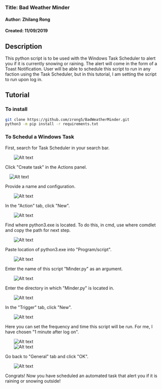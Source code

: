 ### Title: Bad Weather Minder
#### Author: Zhilang Rong
#### Created: 11/09/2019

## Description
This python script is to be used with the Windows Task Scheduler to alert you if it is currently snowing or raining. The alert will come in the form of a Toast Notification. User will be able to schedule this script to run in any faction using the Task Scheduler, but in this tutorial, I am setting the script to run upon log in.

## Tutorial
### To install
```bash
git clone https://github.com/zrong5/BadWeatherMinder.git
python3 -m pip install -r requirements.txt
```

### To Schedul a Windows Task
First, search for Task Scheduler in your search bar.  

&emsp;&emsp;![Alt text](./Screenshots/1.png) 

Click "Create task" in the Actions panel.  

&emsp;![Alt text](./Screenshots/2.png)  

Provide a name and configuration.

&emsp;&emsp;![Alt text](./Screenshots/2.5.png)  

In the "Action" tab, click "New".

&emsp;&emsp;![Alt text](./Screenshots/3.png)  

Find where python3.exe is located. To do this, in cmd, use where comdlet and copy the path for next step.  

&emsp;&emsp;![Alt text](./Screenshots/4.png)  

Paste location of python3.exe into "Program/script".  

&emsp;&emsp;![Alt text](./Screenshots/5.png)  

Enter the name of this script "Minder.py" as an argument.  

&emsp;&emsp;![Alt text](./Screenshots/6.png)  

Enter the directory in which "Minder.py" is located in.  

&emsp;&emsp;![Alt text](./Screenshots/7.png)  

In the "Trigger" tab, click "New".  

&emsp;&emsp;![Alt text](./Screenshots/8.png)  

Here you can set the frequency and time this script will be run. For me, I have chosen "1 minute after log on".  

&emsp;&emsp;![Alt text](./Screenshots/9.png)  
&emsp;&emsp;![Alt text](./Screenshots/10.png)  

Go back to "General" tab and click "OK".  

&emsp;&emsp;![Alt text](./Screenshots/11.png)  

Congrats! Now you have scheduled an automated task that alert you if it is raining or snowing outside!



